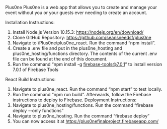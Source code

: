 ﻿Plus0ne
Plus0ne is a web app that allows you to create and manage your event without you or your guests ever needing to create an account.


Installation Instructions:
1. Install Node.js Version 10.15.3: https://nodejs.org/en/download/ 
2. Clone GitHub Repository: https://github.com/seansneedsf/plus0ne 
3. Navigate to \Plus0ne\plus0ne_react. Run the command “npm install”. 
4. Create a .env file and put in the plus0ne_hosting and plus0ne_hosting/functions directory. The contents of the current .env file can be found at the end of this document.
5. Run the command “npm install -g firebase-tools@7.0.1” to install version 7.0.1 of Firebase Tools


React Build Instructions:
1. Navigate to plus0ne_react. Run the command “npm start” to test locally. 
2. Run the command “npm run build”. Afterwards, follow the Firebase instructions to deploy to Firebase.
Deployment Instructions:
1. Navigate to plus0ne_hosting/functions. Run the command “firebase deploy --only functions”
2. Navigate to plus0ne_hosting. Run the command “firebase deploy”
3. You can now access it at https://plus0nefinalproject.firebaseapp.com/